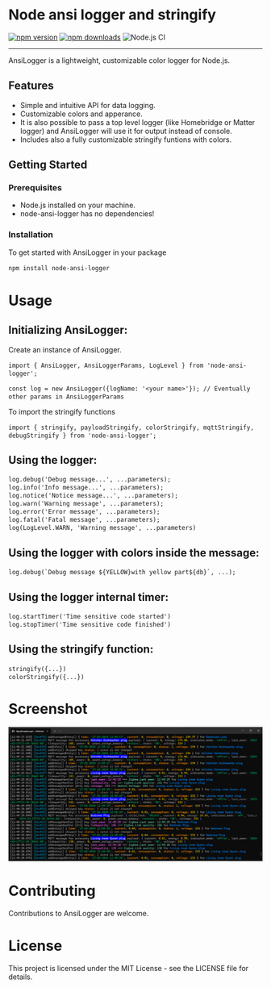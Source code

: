 # Node ansi logger and stringify

[![npm version](https://img.shields.io/npm/v/node-ansi-logger.svg)](https://www.npmjs.com/package/node-ansi-logger)
[![npm downloads](https://img.shields.io/npm/dt/node-ansi-logger.svg)](https://www.npmjs.com/package/node-ansi-logger)
![Node.js CI](https://github.com/Luligu/node-ansi-logger/actions/workflows/build.yml/badge.svg)

---

AnsiLogger is a lightweight, customizable color logger for Node.js.

## Features

- Simple and intuitive API for data logging.
- Customizable colors and apperance.
- It is also possible to pass a top level logger (like Homebridge or Matter logger) and AnsiLogger will use it
  for output instead of console.
- Includes also a fully customizable stringify funtions with colors.

## Getting Started

### Prerequisites

- Node.js installed on your machine.
- node-ansi-logger has no dependencies!

### Installation

To get started with AnsiLogger in your package

```bash
npm install node-ansi-logger
```

# Usage

## Initializing AnsiLogger:

Create an instance of AnsiLogger.

```
import { AnsiLogger, AnsiLoggerParams, LogLevel } from 'node-ansi-logger';
```

```
const log = new AnsiLogger({logName: '<your name>'}); // Eventually other params in AnsiLoggerParams
```

To import the stringify functions

```
import { stringify, payloadStringify, colorStringify, mqttStringify, debugStringify } from 'node-ansi-logger';
```

## Using the logger:

```
log.debug('Debug message...', ...parameters);
log.info('Info message...', ...parameters);
log.notice('Notice message...', ...parameters);
log.warn('Warning message', ...parameters);
log.error('Error message', ...parameters);
log.fatal('Fatal message', ...parameters);
log(LogLevel.WARN, 'Warning message', ...parameters)
```

## Using the logger with colors inside the message:

```
log.debug(`Debug message ${YELLOW}with yellow part${db}`, ...);
```

## Using the logger internal timer:

```
log.startTimer('Time sensitive code started')
log.stopTimer('Time sensitive code finished')
```

## Using the stringify function:

```
stringify({...})
colorStringify({...})
```

# Screenshot

![Example Image](https://github.com/Luligu/node-ansi-logger/blob/main/screenshot/Screenshot.png)

# Contributing

Contributions to AnsiLogger are welcome.

# License

This project is licensed under the MIT License - see the LICENSE file for details.
